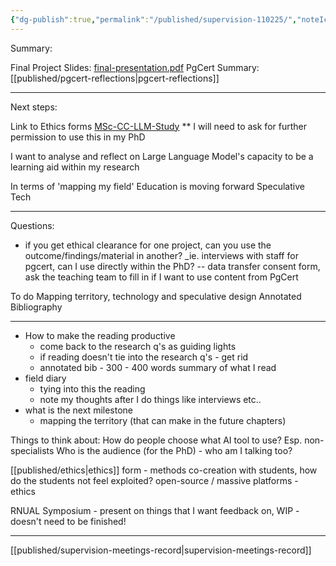 ```yaml
---
{"dg-publish":true,"permalink":"/published/supervision-110225/","noteIcon":""}
---
```


Summary: 

Final Project Slides: [final-presentation.pdf](https://artslondon-my.sharepoint.com/:b:/g/personal/m_henryrichards_arts_ac_uk/EX0qB3782wtLmhM3vIZPaEoBGtYFeacw85jwp2CqO2hayQ?e=U1YQ3l) 
PgCert Summary: [[published/pgcert-reflections\|pgcert-reflections]]

---
Next steps: 

Link to Ethics forms [MSc-CC-LLM-Study](https://artslondon-my.sharepoint.com/:f:/g/personal/m_henryrichards_arts_ac_uk/EkMs1qbMkTxIuOx030VetukB1785bZFQngINcUSqyt27kQ?e=FRtqrj)
** I will need to ask for further permission to use this in my PhD

I want to analyse and reflect on Large Language Model's capacity to be a learning aid within my research 

In terms of 'mapping my field'
Education is moving forward
Speculative 
Tech 


---
Questions:

- if you get ethical clearance for one project, can you use the outcome/findings/material in another? _ie. interviews with staff for pgcert, can I use directly within the PhD?
-- data transfer consent form, ask the teaching team to fill in if I want to use content from PgCert

To do
Mapping territory, technology and speculative design
Annotated Bibliography 

--- 

- How to make the reading productive
	- come back to the research q's as guiding lights
	- if reading doesn't tie into the research q's - get rid 
	- annotated bib  - 300 - 400 words summary of what I read
- field diary 
	- tying into this the reading 
	- note my thoughts after I do things like interviews etc..
- what is the next milestone
	- mapping the territory (that can make in the future chapters)

Things to think about: 
How do people choose what AI tool to use? Esp. non-specialists
Who is the audience (for the PhD) - who am I talking too?

[[published/ethics\|ethics]] form - methods
	co-creation with students, how do the students not feel exploited? 
	open-source / massive platforms - ethics 

RNUAL Symposium - present on things that I want feedback on, WIP - doesn't need to be finished! 

---
[[published/supervision-meetings-record\|supervision-meetings-record]]
